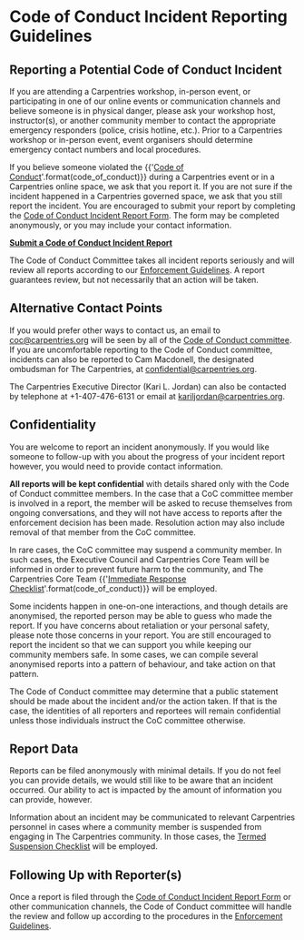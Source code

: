 # Code of Conduct Incident Reporting Guidelines

## Reporting a Potential Code of Conduct Incident 

If you are attending a Carpentries workshop, in-person event, or participating in one of our online events or communication channels and believe someone is in physical danger, please ask your workshop host, instructor(s), or another community member  to contact the appropriate emergency responders (police, crisis hotline, etc.). Prior to a Carpentries workshop or in-person event, event organisers should determine emergency contact numbers and local procedures.

If you believe someone violated the {{'[Code of Conduct]({})'.format(code_of_conduct)}} during a Carpentries event or in a Carpentries online space, we ask that you report it. If you are not sure if the incident happened in a Carpentries governed space, we ask that you still report the incident. You are encouraged to submit your report by completing the [Code of Conduct Incident Report Form][reporting-form]. The form may be completed anonymously, or you may include your contact information. 

__[Submit a Code of Conduct Incident Report][reporting-form]__

The Code of Conduct Committee takes all incident reports seriously and will review all reports according to our [Enforcement Guidelines](enforcement-guidelines.md).  A report guarantees review, but not necessarily that an action will be taken.

## Alternative Contact Points

If you would prefer other ways to contact us, an email to [coc@carpentries.org](mailto:coc@carpentries.org) will be seen by all of the [Code of Conduct committee](https://carpentries.org/coc-ctte). If you are uncomfortable reporting to the Code of Conduct committee, incidents can also be reported to Cam Macdonell, the designated ombudsman for The Carpentries, at [confidential@carpentries.org](mailto:confidential@carpentries.org).  

The Carpentries Executive Director (Kari L. Jordan) can also be contacted by telephone at +1-407-476-6131 or email at [kariljordan@carpentries.org](mailto:kariljordan@carpentries.org).


## Confidentiality

You are welcome to report an incident anonymously. If you would like someone to follow-up with you about the progress of your incident report however, you would need to provide contact information.

**All reports will be kept confidential** with details shared only with the Code of Conduct committee members. In the case that a CoC committee member is involved in a report, the member will be asked to recuse themselves from ongoing conversations, and they will not have access to reports after the enforcement decision has been made. Resolution action may also include removal of that member from the CoC committee. 

In rare cases, the CoC committee may suspend a community member. In such cases, the Executive Council and Carpentries Core Team will be informed in order to prevent future harm to the community, and The Carpentries Core Team {{'[Immediate Response Checklist]({}/incident-response.html#checklists-for-responding-to-an-incident)'.format(code_of_conduct)}} will be employed. 

Some incidents happen in one-on-one interactions, and though details are anonymised, the reported person may be able to guess who made the report. If you have concerns about retaliation or your personal safety, please note those concerns in your report. You are still encouraged to report the incident so that we can support you while keeping our community members safe. In some cases, we can compile several anonymised reports into a pattern of behaviour, and take action on that pattern.

The Code of Conduct committee may determine that a public statement should be made about the incident and/or the action taken. If that is the case, the identities of all reporters and reportees will remain confidential unless those individuals instruct the CoC committee otherwise. 


## Report Data

Reports can be filed anonymously with minimal details. If you do not feel you can provide details, we would still like to be aware that an incident occurred. Our ability to act is impacted by the amount of information you can provide, however.  

Information about an incident may be communicated to relevant Carpentries personnel in cases where a community member is suspended from engaging in The Carpentries community. In those cases, the [Termed Suspension Checklist](termed-suspension.md) will be employed. 

## Following Up with Reporter(s)

Once a report is filed through the [Code of Conduct Incident Report Form][reporting-form] or other communication channels, the Code of Conduct committee will handle the review and follow up according to the procedures in the [Enforcement Guidelines](enforcement-guidelines.md).


[reporting-form]: https://goo.gl/forms/KoUfO53Za3apOuOK2
